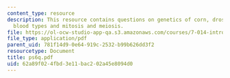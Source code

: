 ```yaml
---
content_type: resource
description: This resource contains questions on genetics of corn, drosophila melanogaster,
  blood types and mitosis and meiosis.
file: https://ol-ocw-studio-app-qa.s3.amazonaws.com/courses/7-014-introductory-biology-spring-2005/62a89f024fbd3e11bac202a45e8094d0_ps6q.pdf
file_type: application/pdf
parent_uid: 781f14d9-0e64-919c-2532-b99b626dd3f2
resourcetype: Document
title: ps6q.pdf
uid: 62a89f02-4fbd-3e11-bac2-02a45e8094d0
---
```


